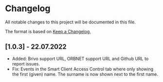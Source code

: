 # Changelog

All notable changes to this project will be documented in this file.

The format is based on [Keep a Changelog](https://keepachangelog.com/en/1.0.0/),

## [1.0.3] - 22.07.2022

- Added: Brivo support URL, ORBNET support URL and Github URL to report issues.
- Fix: Events in the Smart Client Access Control tab where only showing the first (given) name. The surname is now shown next to the first name.
